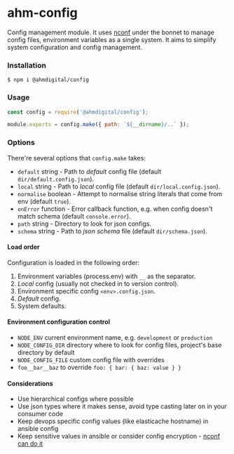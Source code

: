 # ahm-config

Config management module. It uses [nconf](https://github.com/indexzero/nconf) under the bonnet to manage config files, environment variables as a single system. It aims to simplify system configuration and config management.

### Installation

```shell
$ npm i @ahmdigital/config
```

### Usage

```javascript
const config = require('@ahmdigital/config');

module.exports = config.make({ path: `${__dirname}/..` });
```

### Options 

There're several options that `config.make` takes:

- `default` string - Path to *default* config file (default `dir/default.config.json`).
- `local` string - Path to *local* config file (default `dir/local.config.json`).
- `normalise` boolean - Attempt to normalise string literals that come from env (default `true`).
- `onError` function - Error callback function, e.g. when config doesn't match schema (default `console.error`).
- `path` string - Directory to look for json configs.
- `schema` string - Path to *json schema* file (default `dir/schema.json`).

#### Load order

Configuration is loaded in the following order: 

1. Environment variables (process.env) with `__` as the separator.
2. *Local* config (usually not checked in to version control).
3. Environment specific config `<env>.config.json`.
4. *Default* config.
5. System defaults.


#### Environment configuration control

 - `NODE_ENV` current environment name, e.g. `development` or `production`
 - `NODE_CONFIG_DIR` directory where to look for config files, project's base directory by default
 - `NODE_CONFIG_FILE` custom config file with overrides
 - `foo__bar__baz` to override `foo: { bar: { baz: value } }`


#### Considerations

 - Use hierarchical configs where possible
 - Use json types where it makes sense, avoid type casting later on in your consumer code
 - Keep devops specific config values (like elasticache hostname) in ansible config
 - Keep sensitive values in ansible or consider config encryption - [nconf can do it](https://github.com/indexzero/nconf#encrypting-file-contents)
